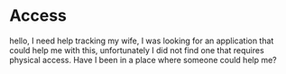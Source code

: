 # Access
 hello, I need help tracking my wife, I was looking for an application that could help me with this, unfortunately I did not find one that requires physical access. Have I been in a place where someone could help me?
